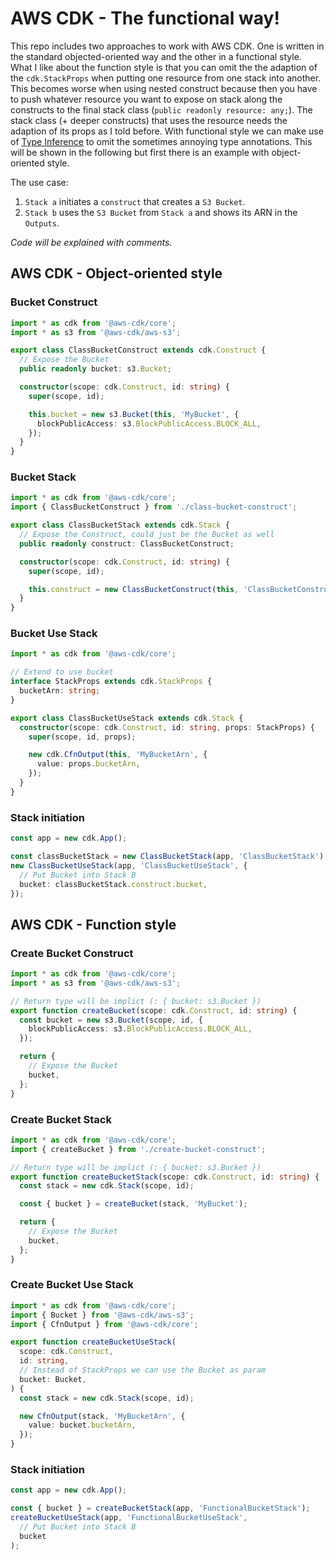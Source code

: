 # AWS CDK - The functional way!

This repo includes two approaches to work with AWS CDK. One is written in the standard objected-oriented way and the other in a functional style. What I like about the function style is that you can omit the the adaption of the `cdk.StackProps` when putting one resource from one stack into another. This becomes worse when using nested construct because then you have to push whatever resource you want to expose on stack along the constructs to the final stack class (`public readonly resource: any;`). The stack class (+ deeper constructs) that uses the resource needs the adaption of its props as I told before. With functional style we can make use of [Type Inference](https://www.typescriptlang.org/docs/handbook/type-inference.html) to omit the sometimes annoying type annotations. This will be shown in the following but first there is an example with object-oriented style.

The use case: 
1. `Stack a` initiates a `construct` that creates a `S3 Bucket`.
2. `Stack b` uses the `S3 Bucket` from `Stack a` and shows its ARN in the `Outputs`.

*Code will be explained with comments.*

## AWS CDK - Object-oriented style

### Bucket Construct

```ts
import * as cdk from '@aws-cdk/core';
import * as s3 from '@aws-cdk/aws-s3';

export class ClassBucketConstruct extends cdk.Construct {
  // Expose the Bucket
  public readonly bucket: s3.Bucket;

  constructor(scope: cdk.Construct, id: string) {
    super(scope, id);

    this.bucket = new s3.Bucket(this, 'MyBucket', {
      blockPublicAccess: s3.BlockPublicAccess.BLOCK_ALL,
    });
  }
}
```

### Bucket Stack

```ts
import * as cdk from '@aws-cdk/core';
import { ClassBucketConstruct } from './class-bucket-construct';

export class ClassBucketStack extends cdk.Stack {
  // Expose the Construct, could just be the Bucket as well
  public readonly construct: ClassBucketConstruct;

  constructor(scope: cdk.Construct, id: string) {
    super(scope, id);

    this.construct = new ClassBucketConstruct(this, 'ClassBucketConstruct');
  }
}
```

### Bucket Use Stack

```ts
import * as cdk from '@aws-cdk/core';

// Extend to use bucket
interface StackProps extends cdk.StackProps {
  bucketArn: string;
}

export class ClassBucketUseStack extends cdk.Stack {
  constructor(scope: cdk.Construct, id: string, props: StackProps) {
    super(scope, id, props);

    new cdk.CfnOutput(this, 'MyBucketArn', {
      value: props.bucketArn,
    });
  }
}
```

### Stack initiation

```ts
const app = new cdk.App();

const classBucketStack = new ClassBucketStack(app, 'ClassBucketStack');
new ClassBucketUseStack(app, 'ClassBucketUseStack', {
  // Put Bucket into Stack B
  bucket: classBucketStack.construct.bucket,
});
```

## AWS CDK - Function style

### Create Bucket Construct

```ts
import * as cdk from '@aws-cdk/core';
import * as s3 from '@aws-cdk/aws-s3';

// Return type will be implict (: { bucket: s3.Bucket })
export function createBucket(scope: cdk.Construct, id: string) {
  const bucket = new s3.Bucket(scope, id, {
    blockPublicAccess: s3.BlockPublicAccess.BLOCK_ALL,
  });

  return {
    // Expose the Bucket
    bucket,
  };
}
```

### Create Bucket Stack

```ts
import * as cdk from '@aws-cdk/core';
import { createBucket } from './create-bucket-construct';

// Return type will be implict (: { bucket: s3.Bucket })
export function createBucketStack(scope: cdk.Construct, id: string) {
  const stack = new cdk.Stack(scope, id);

  const { bucket } = createBucket(stack, 'MyBucket');

  return {
    // Expose the Bucket
    bucket,
  };
}
```

### Create Bucket Use Stack

```ts
import * as cdk from '@aws-cdk/core';
import { Bucket } from '@aws-cdk/aws-s3';
import { CfnOutput } from '@aws-cdk/core';

export function createBucketUseStack(
  scope: cdk.Construct,
  id: string,
  // Instead of StackProps we can use the Bucket as param
  bucket: Bucket,
) {
  const stack = new cdk.Stack(scope, id);

  new CfnOutput(stack, 'MyBucketArn', {
    value: bucket.bucketArn,
  });
}
```

### Stack initiation

```ts
const app = new cdk.App();

const { bucket } = createBucketStack(app, 'FunctionalBucketStack');
createBucketUseStack(app, 'FunctionalBucketUseStack', 
  // Put Bucket into Stack B
  bucket
);
```

